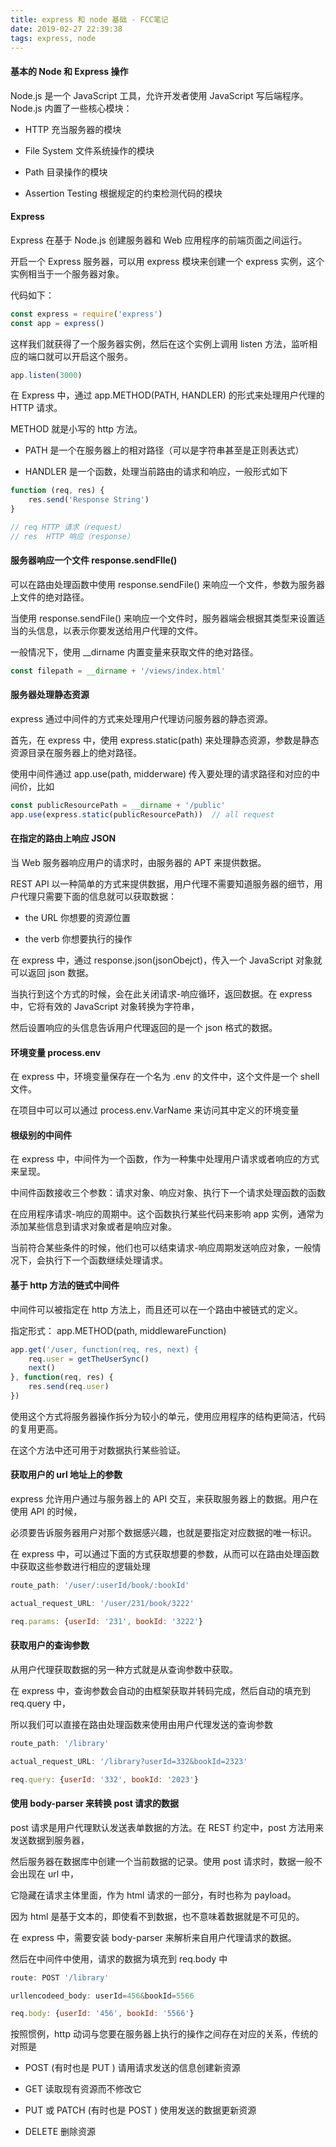 ```yaml
---
title: express 和 node 基础 - FCC笔记
date: 2019-02-27 22:39:38
tags: express, node
---
```


#### 基本的 Node 和 Express 操作

Node.js 是一个 JavaScript 工具，允许开发者使用 JavaScript 写后端程序。Node.js 内置了一些核心模块：

+ HTTP 充当服务器的模块

+ File System 文件系统操作的模块

+ Path 目录操作的模块

+ Assertion Testing 根据规定的约束检测代码的模块

#### Express

Express 在基于 Node.js 创建服务器和 Web 应用程序的前端页面之间运行。

开启一个 Express 服务器，可以用 express 模块来创建一个 express 实例，这个实例相当于一个服务器对象。

代码如下：

```JavaScript
const express = require('express')
const app = express()
```

这样我们就获得了一个服务器实例，然后在这个实例上调用 listen 方法，监听相应的端口就可以开启这个服务。

```JavaScript
app.listen(3000)
```

在 Express 中，通过 app.METHOD(PATH, HANDLER) 的形式来处理用户代理的 HTTP 请求。

METHOD 就是小写的 http 方法。

+ PATH 是一个在服务器上的相对路径（可以是字符串甚至是正则表达式）

+ HANDLER 是一个函数，处理当前路由的请求和响应，一般形式如下

```JavaScript
function (req, res) {
    res.send('Response String')
}

// req HTTP 请求（request）
// res  HTTP 响应（response）
```

#### 服务器响应一个文件 response.sendFIle()

可以在路由处理函数中使用 response.sendFile() 来响应一个文件，参数为服务器上文件的绝对路径。

当使用 response.sendFile() 来响应一个文件时，服务器端会根据其类型来设置适当的头信息，以表示你要发送给用户代理的文件。

一般情况下，使用 __dirname 内置变量来获取文件的绝对路径。

```JavaScript
const filepath = __dirname + '/views/index.html'
```

#### 服务器处理静态资源

express 通过中间件的方式来处理用户代理访问服务器的静态资源。

首先，在 express 中，使用 express.static(path) 来处理静态资源，参数是静态资源目录在服务器上的绝对路径。

使用中间件通过 app.use(path, midderware) 传入要处理的请求路径和对应的中间价，比如

```JavaScript
const publicResourcePath = __dirname + '/public'
app.use(express.static(publicResourcePath))  // all request
```

#### 在指定的路由上响应 JSON

当 Web 服务器响应用户的请求时，由服务器的 APT 来提供数据。

REST API 以一种简单的方式来提供数据，用户代理不需要知道服务器的细节，用户代理只需要下面的信息就可以获取数据：

+ the URL 你想要的资源位置

+ the verb 你想要执行的操作

在 express 中，通过 response.json(jsonObejct)，传入一个 JavaScript 对象就可以返回 json 数据。

当执行到这个方式的时候，会在此关闭请求-响应循环，返回数据。在 express 中，它将有效的 JavaScript 对象转换为字符串，

然后设置响应的头信息告诉用户代理返回的是一个 json 格式的数据。

#### 环境变量 process.env

在 express 中，环境变量保存在一个名为 .env 的文件中，这个文件是一个 shell 文件。

在项目中可以可以通过 process.env.VarName 来访问其中定义的环境变量

#### 根级别的中间件

在 express 中，中间件为一个函数，作为一种集中处理用户请求或者响应的方式来呈现。

中间件函数接收三个参数：请求对象、响应对象、执行下一个请求处理函数的函数

在应用程序请求-响应的周期中。这个函数执行某些代码来影响 app 实例，通常为添加某些信息到请求对象或者是响应对象。

当前符合某些条件的时候，他们也可以结束请求-响应周期发送响应对象，一般情况下，会执行下一个函数继续处理请求。

#### 基于 http 方法的链式中间件

中间件可以被指定在 http 方法上，而且还可以在一个路由中被链式的定义。

指定形式： app.METHOD(path, middlewareFunction)

```JavaScript
app.get('/user, function(req, res, next) {
    req.user = getTheUserSync()
    next()
}, function(req, res) {
    res.send(req.user)
})
```

使用这个方式将服务器操作拆分为较小的单元，使用应用程序的结构更简洁，代码的复用更高。

在这个方法中还可用于对数据执行某些验证。

#### 获取用户的 url 地址上的参数

express 允许用户通过与服务器上的 API 交互，来获取服务器上的数据。用户在使用 API 的时候，

必须要告诉服务器用户对那个数据感兴趣，也就是要指定对应数据的唯一标识。

在 express 中，可以通过下面的方式获取想要的参数，从而可以在路由处理函数中获取这些参数进行相应的逻辑处理

```JavaScript
route_path: '/user/:userId/book/:bookId'

actual_request_URL: '/user/231/book/3222'

req.params: {userId: '231', bookId: '3222'}
```

#### 获取用户的查询参数

从用户代理获取数据的另一种方式就是从查询参数中获取。

在 express 中，查询参数会自动的由框架获取并转码完成，然后自动的填充到 req.query 中，

所以我们可以直接在路由处理函数来使用由用户代理发送的查询参数

```JavaScript
route_path: '/library'

actual_request_URL: '/library?userId=332&bookId=2323'

req.query: {userId: '332', bookId: '2023'}
```

#### 使用 body-parser 来转换 post 请求的数据

post 请求是用户代理默认发送表单数据的方法。在 REST 约定中，post 方法用来发送数据到服务器，

然后服务器在数据库中创建一个当前数据的记录。使用 post 请求时，数据一般不会出现在 url 中，

它隐藏在请求主体里面，作为 html 请求的一部分，有时也称为 payload。

因为 html 是基于文本的，即使看不到数据，也不意味着数据就是不可见的。

在 express 中，需要安装 body-parser 来解析来自用户代理请求的数据。

然后在中间件中使用，请求的数据为填充到 req.body 中

```JavaScript
route: POST '/library'

urllencodeed_body: userId=456&bookId=5566

req.body: {userId: '456', bookId: '5566'}
```

按照惯例，http 动词与您要在服务器上执行的操作之间存在对应的关系，传统的对照是

+ POST (有时也是 PUT ) 请用请求发送的信息创建新资源

+ GET 读取现有资源而不修改它

+ PUT 或 PATCH (有时也是 POST ) 使用发送的数据更新资源

+ DELETE 删除资源